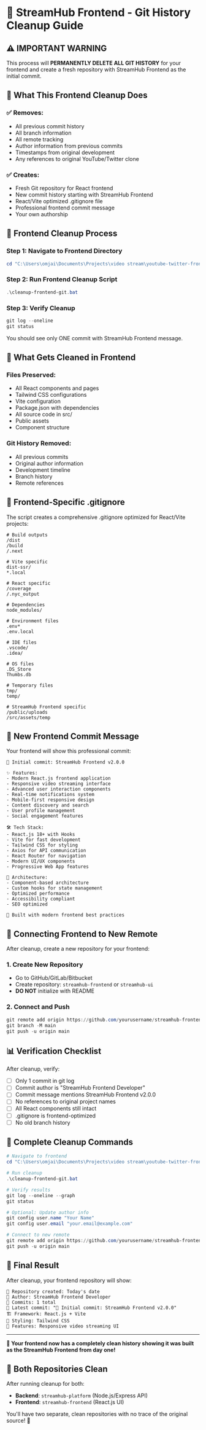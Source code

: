 # 🎨 StreamHub Frontend - Git History Cleanup Guide

## ⚠️ IMPORTANT WARNING
This process will **PERMANENTLY DELETE ALL GIT HISTORY** for your frontend and create a fresh repository with StreamHub Frontend as the initial commit.

## 🎯 What This Frontend Cleanup Does

### ✅ Removes:
- All previous commit history
- All branch information  
- All remote tracking
- Author information from previous commits
- Timestamps from original development
- Any references to original YouTube/Twitter clone

### ✅ Creates:
- Fresh Git repository for React frontend
- New commit history starting with StreamHub Frontend
- React/Vite optimized .gitignore file
- Professional frontend commit message
- Your own authorship

## 🚀 Frontend Cleanup Process

### Step 1: Navigate to Frontend Directory
```powershell
cd "C:\Users\omjai\Documents\Projects\video stream\youtube-twitter-frontend"
```

### Step 2: Run Frontend Cleanup Script
```powershell
.\cleanup-frontend-git.bat
```

### Step 3: Verify Cleanup
```powershell
git log --oneline
git status
```

You should see only ONE commit with StreamHub Frontend message.

## 📁 What Gets Cleaned in Frontend

### Files Preserved:
- All React components and pages
- Tailwind CSS configurations
- Vite configuration
- Package.json with dependencies
- All source code in src/
- Public assets
- Component structure

### Git History Removed:
- All previous commits
- Original author information
- Development timeline
- Branch history
- Remote references

## 🔧 Frontend-Specific .gitignore

The script creates a comprehensive .gitignore optimized for React/Vite projects:

```gitignore
# Build outputs
/dist
/build
/.next

# Vite specific
dist-ssr/
*.local

# React specific
/coverage
/.nyc_output

# Dependencies
node_modules/

# Environment files
.env*
.env.local

# IDE files
.vscode/
.idea/

# OS files
.DS_Store
Thumbs.db

# Temporary files
tmp/
temp/

# StreamHub Frontend specific
/public/uploads
/src/assets/temp
```

## 🎨 New Frontend Commit Message

Your frontend will show this professional commit:

```
🎨 Initial commit: StreamHub Frontend v2.0.0

✨ Features:
- Modern React.js frontend application
- Responsive video streaming interface  
- Advanced user interaction components
- Real-time notifications system
- Mobile-first responsive design
- Content discovery and search
- User profile management
- Social engagement features

🛠️ Tech Stack:
- React.js 18+ with Hooks
- Vite for fast development
- Tailwind CSS for styling
- Axios for API communication
- React Router for navigation
- Modern UI/UX components
- Progressive Web App features

🎯 Architecture:
- Component-based architecture
- Custom hooks for state management
- Optimized performance
- Accessibility compliant
- SEO optimized

🚀 Built with modern frontend best practices
```

## 🔗 Connecting Frontend to New Remote

After cleanup, create a new repository for your frontend:

### 1. Create New Repository
- Go to GitHub/GitLab/Bitbucket
- Create repository: `streamhub-frontend` or `streamhub-ui`
- **DO NOT** initialize with README

### 2. Connect and Push
```powershell
git remote add origin https://github.com/yourusername/streamhub-frontend.git
git branch -M main
git push -u origin main
```

## 📊 Verification Checklist

After cleanup, verify:

- [ ] Only 1 commit in git log
- [ ] Commit author is "StreamHub Frontend Developer" 
- [ ] Commit message mentions StreamHub Frontend v2.0.0
- [ ] No references to original project names
- [ ] All React components still intact
- [ ] .gitignore is frontend-optimized
- [ ] No old branch history

## 🚀 Complete Cleanup Commands

```powershell
# Navigate to frontend
cd "C:\Users\omjai\Documents\Projects\video stream\youtube-twitter-frontend"

# Run cleanup
.\cleanup-frontend-git.bat

# Verify results  
git log --oneline --graph
git status

# Optional: Update author info
git config user.name "Your Name"
git config user.email "your.email@example.com"

# Connect to new remote
git remote add origin https://github.com/yourusername/streamhub-frontend.git
git push -u origin main
```

## 🎯 Final Result

After cleanup, your frontend repository will show:

```
📅 Repository created: Today's date
👤 Author: StreamHub Frontend Developer  
📝 Commits: 1 total
💬 Latest commit: "🎨 Initial commit: StreamHub Frontend v2.0.0"
🏗️ Framework: React.js + Vite
🎨 Styling: Tailwind CSS
📱 Features: Responsive video streaming UI
```

---

**🎉 Your frontend now has a completely clean history showing it was built as the StreamHub Frontend from day one!**

## 🔄 Both Repositories Clean

After running cleanup for both:
- **Backend**: `streamhub-platform` (Node.js/Express API)
- **Frontend**: `streamhub-frontend` (React.js UI)

You'll have two separate, clean repositories with no trace of the original source! 🚀
